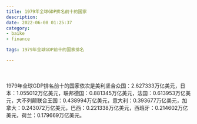 ```yaml
---
title: 1979年全球GDP排名前十的国家
description:
date: 2022-06-08 01:25:37
category:
- baike
- finance

tags: 1979年全球GDP前十的国家排名

---
```


<script src="/assets/js/charts/chart.js"></script>

<div style="width: 100%; margin: 10% auto; ">
    <canvas id="myChart"></canvas>
</div>

<div>
<p class="paragraph">1979年全球GDP排名前十的国家依次是美利坚合众国：2.627333万亿美元，日本：1.055012万亿美元，联邦德国：0.881345万亿美元，法国：0.613953万亿美元，大不列颠联合王国：0.438994万亿美元，意大利：0.393677万亿美元，加拿大：0.243072万亿美元，巴西：0.221338万亿美元，西班牙：0.214602万亿美元，荷兰：0.179669万亿美元。</p>
</div>

<script>
    const labels = ["美利坚合众国", "日本", "联邦德国", "法国", "大不列颠联合王国", "意大利", "加拿大", "巴西", "西班牙", "荷兰"];

    const dataGdp = {
        labels: labels,
        datasets: [{
            label: '$（万亿美元）  •  即刻编程  •  cn.hongkezhang.com',
            backgroundColor: 'rgb(205 96 144)',
            borderColor: 'rgb(0 0 128)',
            data: [2.627333, 1.055012, 0.881345, 0.613953, 0.438994, 0.393677, 0.243072, 0.221338, 0.214602, 0.179669],
            barPercentage: 0.3
        }]
    };

    const config = {
        type: 'bar',
        data: dataGdp,
        options: {
            series: [
                {
                    barWidth: '20%'
                }
            ],
            graphic: [{
                type: 'group',
                bounding: 'raw',
                rotation: Math.PI / 4,//正方形旋转的角度
                right: 70,
                bottom: 15,
                z: 100,
                children: [
                    {
                        type: 'rect',
                        left: 'center',//描述怎么根据父元素进行定位
                        top: 'center',//描述怎么根据父元素进行定位
                        z: 100,
                        shape: {
                            width: 140,
                            height: 30
                        },
                        style: {
                            // fill: 'rgba(0,0,0,0.3)'
                        }
                    },
                    {
                        type: 'text',
                        left: 'center',
                        top: 'center',
                        z: 100,
                        style: {
                            fill: '#000000',
                            text: 'domain.com',
                            font: 'bolder 14px Microsoft YaHei'
                        }
                    }
                ]
            }]
        }
    };

    const myChart = new Chart(
        document.getElementById('myChart'),
        config
    );
</script>
